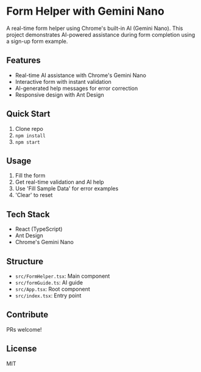 # Form Helper with Gemini Nano

A real-time form helper using Chrome's built-in AI (Gemini Nano). This project demonstrates AI-powered assistance during form completion using a sign-up form example.

## Features

- Real-time AI assistance with Chrome's Gemini Nano
- Interactive form with instant validation
- AI-generated help messages for error correction
- Responsive design with Ant Design

## Quick Start

1. Clone repo
2. `npm install`
3. `npm start`

## Usage

1. Fill the form
2. Get real-time validation and AI help
3. Use 'Fill Sample Data' for error examples
4. 'Clear' to reset

## Tech Stack

- React (TypeScript)
- Ant Design
- Chrome's Gemini Nano

## Structure

- `src/FormHelper.tsx`: Main component
- `src/formGuide.ts`: AI guide
- `src/App.tsx`: Root component
- `src/index.tsx`: Entry point

## Contribute

PRs welcome!

## License

MIT

